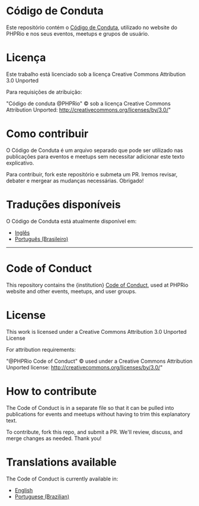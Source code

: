 # Código de Conduta

Este repositório contém o [Código de Conduta](code-of-conduct-BR.md), utilizado no website do PHPRio e nos seus eventos, meetups e grupos de usuário.

# Licença

Este trabalho está licenciado sob a licença Creative Commons Attribution 3.0 Unported

Para requisições de atribuição:

"Código de conduta @PHPRio" © sob a licença Creative Commons Attribution Unported: http://creativecommons.org/licenses/by/3.0/"

# Como contribuir

O Código de Conduta é um arquivo separado que pode ser utilizado nas publicações para eventos
e meetups sem necessitar adicionar este texto explicativo.

Para contribuir, fork este repositório e submeta um PR. Iremos revisar, debater e mergear
as mudanças necessárias. Obrigado!

# Traduções disponíveis

O Código de Conduta está atualmente disponível em:
- [Inglês](code-of-conduct-EN.md)
- [Português (Brasileiro)](code-of-conduct-BR.md)

____________________

# Code of Conduct

This repository contains the {institution} [Code of Conduct](code-of-conduct-EN.md), used at PHPRio website and other events, meetups, and user groups.

# License

This work is licensed under a Creative Commons Attribution 3.0 Unported License

For attribution requirements:

"@PHPRio Code of Conduct" © used under a Creative Commons Attribution Unported license: http://creativecommons.org/licenses/by/3.0/"

# How to contribute

The Code of Conduct is in a separate file so that it can be pulled into
publications for events and meetups without having to trim this explanatory
text.

To contribute, fork this repo, and submit a PR. We'll review, discuss, and merge
changes as needed. Thank you!

# Translations available

The Code of Conduct is currently available in:
- [English](code-of-conduct-EN.md)
- [Portuguese (Brazilian)](code-of-conduct-BR.md)

